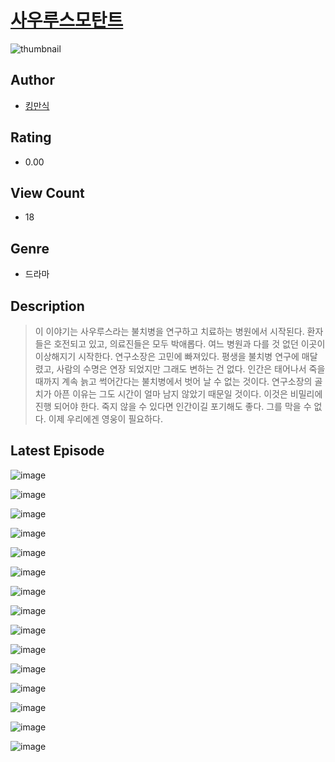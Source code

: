 # [사우루스모탄트](https://comic.naver.com/challenge/list?titleId=811014)
![thumbnail](https://image-comic.pstatic.net/user_contents_data/challenge_comic/2023/05/25/367149/upload_7221347614890996322_480x623.jpeg)

## Author
- [킹만식](https://comic.naver.com/artistTitle?id=367149)

## Rating
- 0.00

## View Count
- 18

## Genre
- 드라마

## Description
> 이 이야기는 사우루스라는 불치병을 연구하고 치료하는 병원에서 시작된다. 환자들은 호전되고 있고, 의료진들은 모두 박애롭다. 여느 병원과 다를 것 없던 이곳이 이상해지기 시작한다. 연구소장은 고민에 빠져있다. 평생을 불치병 연구에 매달렸고, 사람의 수명은 연장 되었지만 그래도 변하는 건 없다. 인간은 태어나서 죽을 때까지 계속 늙고 썩어간다는 불치병에서 벗어 날 수 없는 것이다. 연구소장의 골치가 아픈 이유는 그도 시간이 얼마 남지 않았기 때문일 것이다. 이것은 비밀리에 진행 되어야 한다. 죽지 않을 수 있다면 인간이길 포기해도 좋다. 그를 막을 수 없다. 이제 우리에겐 영웅이 필요하다.


## Latest Episode
![image](https://image-comic.pstatic.net/user_contents_data/challenge_comic/2023/05/25/367149/upload_4123439304697787189.jpeg)

![image](https://image-comic.pstatic.net/user_contents_data/challenge_comic/2023/05/25/367149/upload_7075773357688644964.jpeg)

![image](https://image-comic.pstatic.net/user_contents_data/challenge_comic/2023/05/25/367149/upload_3775200899616760417.jpeg)

![image](https://image-comic.pstatic.net/user_contents_data/challenge_comic/2023/05/25/367149/upload_3546133040854164580.jpeg)

![image](https://image-comic.pstatic.net/user_contents_data/challenge_comic/2023/05/25/367149/upload_3630290772482614328.jpeg)

![image](https://image-comic.pstatic.net/user_contents_data/challenge_comic/2023/05/25/367149/upload_3618138939826987321.jpeg)

![image](https://image-comic.pstatic.net/user_contents_data/challenge_comic/2023/05/25/367149/upload_3918471851741110886.jpeg)

![image](https://image-comic.pstatic.net/user_contents_data/challenge_comic/2023/05/25/367149/upload_7003999248675321443.jpeg)

![image](https://image-comic.pstatic.net/user_contents_data/challenge_comic/2023/05/25/367149/upload_4134976681282855221.jpeg)

![image](https://image-comic.pstatic.net/user_contents_data/challenge_comic/2023/05/25/367149/upload_7149853881292710455.jpeg)

![image](https://image-comic.pstatic.net/user_contents_data/challenge_comic/2023/05/25/367149/upload_7077750069108761140.jpeg)

![image](https://image-comic.pstatic.net/user_contents_data/challenge_comic/2023/05/25/367149/upload_3546358633253397049.jpeg)

![image](https://image-comic.pstatic.net/user_contents_data/challenge_comic/2023/05/25/367149/upload_7076623280179918647.jpeg)

![image](https://image-comic.pstatic.net/user_contents_data/challenge_comic/2023/05/25/367149/upload_7018405260425572708.jpeg)

![image](https://image-comic.pstatic.net/user_contents_data/challenge_comic/2023/05/25/367149/upload_3630522753028220466.jpeg)
